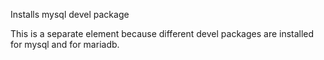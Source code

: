 Installs mysql devel package

This is a separate element because different devel packages are installed for
mysql and for mariadb.
